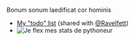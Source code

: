 Bonum sonum laedificat cor hominis  
- [My "todo" list](https://youtube.com/playlist?list=PLMBMrc1B8KWMl82q2qnKCQ7yF_3pdD53V) (shared with [@Ravelfett](https://github.com/Ravelfett))
- ![Je flex mes stats de pythoneur](https://github-readme-stats.vercel.app/api/top-langs/?username=momoladebrouill&theme=kacho_ga&layout=compact&hide_border=true)
